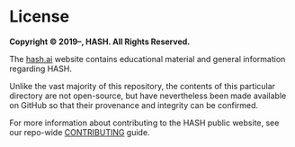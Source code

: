 # License

**Copyright © 2019–, HASH. All Rights Reserved.**

The [hash.ai](https://hash.ai) website contains educational material and general information regarding HASH.

Unlike the vast majority of this repository, the contents of this particular directory are not open-source, but have nevertheless been made available on GitHub so that their provenance and integrity can be confirmed.

For more information about contributing to the HASH public website, see our repo-wide [CONTRIBUTING](https://github.com/hashintel/hash/blob/main/.github/CONTRIBUTING.md) guide.
